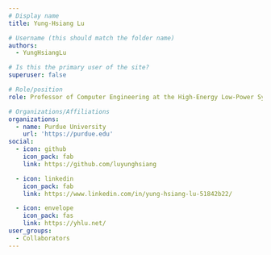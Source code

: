```yaml
---
# Display name
title: Yung-Hsiang Lu

# Username (this should match the folder name)
authors:
  - YungHsiangLu

# Is this the primary user of the site?
superuser: false

# Role/position
role: Professor of Computer Engineering at the High-Energy Low-Power Systems Laboratory, Purdue University

# Organizations/Affiliations
organizations:
  - name: Purdue University
    url: 'https://purdue.edu'
social:
  - icon: github
    icon_pack: fab
    link: https://github.com/luyunghsiang

  - icon: linkedin
    icon_pack: fab
    link: https://www.linkedin.com/in/yung-hsiang-lu-51842b22/

  - icon: envelope
    icon_pack: fas
    link: https://yhlu.net/
user_groups:
  - Collaborators
---
```

